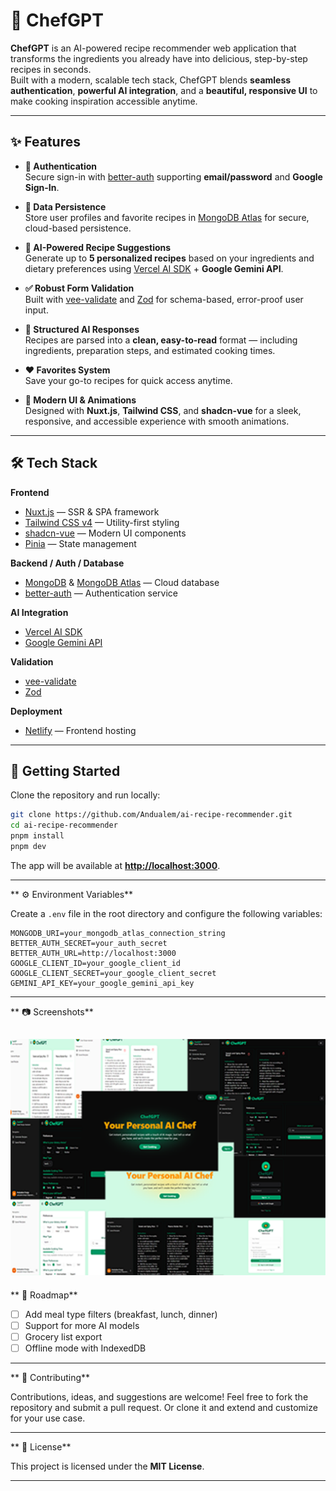 # 🍳 ChefGPT

**ChefGPT** is an AI-powered recipe recommender web application that transforms the ingredients you already have into delicious, step-by-step recipes in seconds.  
Built with a modern, scalable tech stack, ChefGPT blends **seamless authentication**, **powerful AI integration**, and a **beautiful, responsive UI** to make cooking inspiration accessible anytime.

---

## ✨ Features

- **🔐 Authentication**  
  Secure sign-in with [better-auth](https://better-auth.dev/) supporting **email/password** and **Google Sign-In**.

- **💾 Data Persistence**  
  Store user profiles and favorite recipes in [MongoDB Atlas](https://www.mongodb.com/cloud/atlas) for secure, cloud-based persistence.

- **🤖 AI-Powered Recipe Suggestions**  
  Generate up to **5 personalized recipes** based on your ingredients and dietary preferences using [Vercel AI SDK](https://vercel.com/docs/concepts/ai) + **Google Gemini API**.

- **✅ Robust Form Validation**  
  Built with [vee-validate](https://vee-validate.logaretm.com/v4/) and [Zod](https://zod.dev/) for schema-based, error-proof user input.

- **📑 Structured AI Responses**  
  Recipes are parsed into a **clean, easy-to-read** format — including ingredients, preparation steps, and estimated cooking times.

- **❤️ Favorites System**  
  Save your go-to recipes for quick access anytime.

- **🎨 Modern UI & Animations**  
  Designed with **Nuxt.js**, **Tailwind CSS**, and **shadcn-vue** for a sleek, responsive, and accessible experience with smooth animations.

---

## 🛠 Tech Stack

**Frontend**
- [Nuxt.js](https://nuxt.com) — SSR & SPA framework
- [Tailwind CSS v4](https://tailwindcss.com) — Utility-first styling
- [shadcn-vue](https://ui.shadcn.com/vue) — Modern UI components
- [Pinia](https://pinia.vuejs.org/) — State management

**Backend / Auth / Database**
- [MongoDB](https://www.mongodb.com/) & [MongoDB Atlas](https://www.mongodb.com/cloud/atlas) — Cloud database
- [better-auth](https://better-auth.dev/) — Authentication service

**AI Integration**
- [Vercel AI SDK](https://vercel.com/docs/concepts/ai)
- [Google Gemini API](https://deepmind.google/technologies/gemini/)

**Validation**
- [vee-validate](https://vee-validate.logaretm.com/v4/)
- [Zod](https://zod.dev/)

**Deployment**
- [Netlify](https://netlify.com) — Frontend hosting

---

## 🚀 Getting Started

Clone the repository and run locally:

```bash
git clone https://github.com/Andualem/ai-recipe-recommender.git
cd ai-recipe-recommender
pnpm install
pnpm dev
````

The app will be available at **[http://localhost:3000](http://localhost:3000)**.

---

** ⚙️ Environment Variables**

Create a `.env` file in the root directory and configure the following variables:

```env
MONGODB_URI=your_mongodb_atlas_connection_string
BETTER_AUTH_SECRET=your_auth_secret
BETTER_AUTH_URL=http://localhost:3000
GOOGLE_CLIENT_ID=your_google_client_id
GOOGLE_CLIENT_SECRET=your_google_client_secret
GEMINI_API_KEY=your_google_gemini_api_key
```

---

** 📷 Screenshots**

![chefGPT](/public/chefgpt.png)
---

** 📌 Roadmap**

* [ ] Add meal type filters (breakfast, lunch, dinner)
* [ ] Support for more AI models
* [ ] Grocery list export
* [ ] Offline mode with IndexedDB

---

** 🤝 Contributing**

Contributions, ideas, and suggestions are welcome!
Feel free to fork the repository and submit a pull request.
Or clone it and extend and customize for your use case.

---

** 📄 License**

This project is licensed under the **MIT License**.

---



